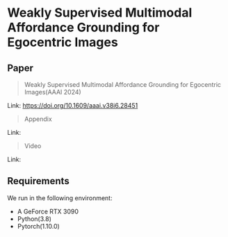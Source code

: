 # Weakly Supervised Multimodal Affordance Grounding for Egocentric Images
## Paper
>Weakly Supervised Multimodal Affordance Grounding for Egocentric Images(AAAI 2024)
 
Link: https://doi.org/10.1609/aaai.v38i6.28451

>Appendix
  
Link:

>Video

Link:
## Requirements
We run in the following environment: 
- A GeForce RTX 3090
- Python(3.8)
- Pytorch(1.10.0)

